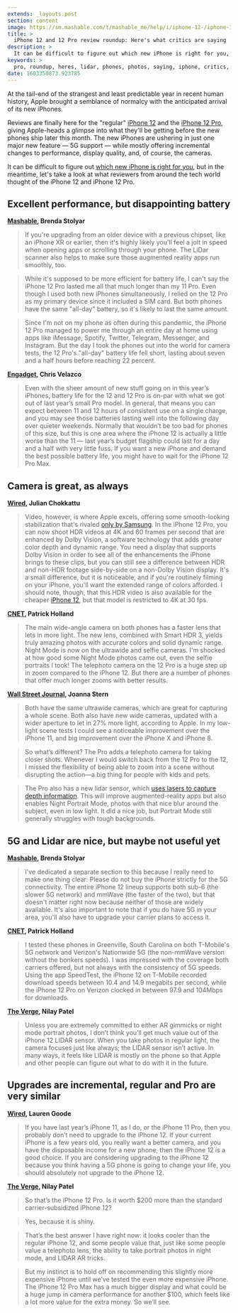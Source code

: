 ```yaml
--- 
extends: _layouts.post 
section: content 
image: https://sm.mashable.com/t/mashable_me/help/i/iphone-12-/iphone-12-and-12-pro-review-roundup-heres-what-critics-are-s_p6w9.1200.jpg 
title: > 
  iPhone 12 and 12 Pro review roundup: Here's what critics are saying 
description: > 
  It can be difficult to figure out which new iPhone is right for you, but in the meantime, let's take a look at what reviewers from around the tech world thought of the iPhone 12 and iPhone 12 Pro.While it's supposed to be more efficient for battery life, I can't say the iPhone 12 Pro lasted me all that much longer than my 11 Pro.If you want a new iPhone and demand the best possible battery life, you might have to wait for the iPhone 12 Pro Max.Using the app SpeedTest, the iPhone 12 on T-Mobile recorded download speeds between 10.4 and 14.9 megabits per second, while the iPhone 12 Pro on Verizon clocked in between 97.9 and 104Mbps for downloads.Upgrades are incremental, regular and Pro are very similarWired, Lauren GoodeIf you have last year’s iPhone 11, as I do, or the iPhone 11 Pro, then you probably don’t need to upgrade to the iPhone 12. 
keywords: > 
  pro, roundup, heres, lidar, phones, photos, saying, iphone, critics, 5g, 12, mode, 11, camera, review 
date: 1603350873.923785 
--- 
```

<div><p></p><p class="vplayer"></p><p>At the tail-end of the strangest and least predictable year in recent human history, Apple brought a semblance of normalcy with the anticipated arrival of its new iPhones.&#160;</p>
<p>Reviews are finally here for the "regular" <a href="https://me.mashable.com/tech/11802/apple-unveils-iphone-12-and-iphone-12-mini-with-5g-support">iPhone 12</a> and the <a href="https://me.mashable.com/tech/11800/apple-reveals-the-iphone-12-pro-and-iphone-12-pro-max">iPhone 12 Pro</a>, giving Apple-heads a glimpse into what they'll be getting before the new phones ship later this month. The new iPhones are ushering in just one major new feature &#8212; 5G support &#8212; while mostly offering incremental changes to performance, display quality, and, of course, the cameras.</p>
<p>It can be difficult to figure out <a href="https://me.mashable.com/tech/11818/which-iphone-12-should-you-buy">which new iPhone is right for you</a>, but in the meantime, let's take a look at what reviewers from around the tech world thought of the iPhone 12 and iPhone 12 Pro.</p>
<h2>Excellent performance, but disappointing battery</h2>
<p><a href="https://mashable.com/review/iphone-12-and-iphone-12-pro-review/"><strong>Mashable</strong></a><strong>, Brenda Stolyar</strong></p>
<blockquote><p>If you're upgrading from an older device with a previous chipset, like an iPhone XR or earlier, then it's highly likely you'll feel a jolt in speed when opening apps or scrolling through your phone. The LiDar scanner also helps to make sure those augmented reality apps run smoothly, too.</p></blockquote>
<blockquote><p>While it's supposed to be more efficient for battery life, I can't say the iPhone 12 Pro lasted me all that much longer than my 11 Pro. Even though I used both new iPhones simultaneously, I relied on the 12 Pro as my primary device since it included a SIM card. But both phones have the same "all-day" battery, so it's likely to last the same amount.</p></blockquote>
<blockquote><p>Since I'm not on my phone as often during this pandemic, the iPhone 12 Pro managed to power me through an entire day at home using apps like iMessage, Spotify, Twitter, Telegram, Messenger, and Instagram. But the day I took the phones out into the world for camera tests, the 12 Pro's "all-day" battery life fell short, lasting about seven and a half hours before reaching 22 percent.</p></blockquote>
<p><a href="https://www.engadget.com/apple-iphone-12-12-pro-review-cameras-5g-performance-price-214630744.html" target="_blank"><strong>Engadget</strong></a><strong>, Chris Velazco</strong></p>
<blockquote><p>Even with the sheer amount of new stuff going on in this year&#8217;s iPhones, battery life for the 12 and 12 Pro is on-par with what we got out of last year&#8217;s small Pro model. In general, that means you can expect between 11 and 12 hours of consistent use on a single charge, and you may see those batteries lasting well into the following day over quieter weekends. Normally that wouldn&#8217;t be too bad for phones of this size, but this is one area where the iPhone 12 is actually a little worse than the 11 &#8212; last year&#8217;s budget flagship could last for a day and a half with very little fuss. If you want a new iPhone and demand the best possible battery life, you might have to wait for the iPhone 12 Pro Max.</p></blockquote>
<h2>Camera is great, as always</h2>
<p><a href="https://www.wired.com/review/apple-iphone-12-pro/" target="_blank"><strong>Wired</strong></a><strong>, Julian Chokkattu</strong></p>
<blockquote><p>Video, however, is where Apple excels, offering some smooth-looking stabilization that's rivaled <a href="https://www.wired.com/review/samsung-galaxy-note-20-ultra/" target="_blank">only by Samsung</a>. In the iPhone 12 Pro, you can now shoot HDR videos at 4K and 60 frames per second that are enhanced by Dolby Vision, a software technology that adds greater color depth and dynamic range. You need a display that supports Dolby Vision in order to see all of the enhancements the iPhone brings to these clips, but you can still see a difference between HDR and non-HDR footage side-by-side on a non-Dolby Vision display. It's a small difference, but it is noticeable, and if you're routinely filming on your iPhone, you'll want the extended range of colors afforded. I should note, though, that this HDR video is also available for the cheaper <a href="https://www.wired.com/review/apple-iphone-12" target="_blank">iPhone 12</a>, but that model is restricted to 4K at 30 fps.</p></blockquote>
<p><a href="https://www.cnet.com/news/apple-iphone-12-review-5g-one-of-cnet-highest-rated-smartphones-of-all-time/" target="_blank"><strong>CNET</strong></a><strong>, Patrick Holland</strong></p>
<blockquote><p>The main wide-angle camera on both phones has a faster lens that lets in more light. The new lens, combined with Smart HDR 3, yields truly amazing photos with accurate colors and solid dynamic range. Night Mode is now on the ultrawide and selfie cameras. I'm shocked at how good some Night Mode photos came out, even the selfie portraits I took! The telephoto camera on the 12 Pro is a huge step up in zoom compared to the iPhone 12. But there are a number of phones that offer much longer zooms with better results.</p></blockquote>
<p><a href="https://www.wsj.com/articles/iphone-12-and-iphone-12-pro-review-the-best-iphonesbut-not-for-the-5g-11603198919" target="_blank"><strong>Wall Street Journal</strong></a><strong>, Joanna Stern</strong></p>
<blockquote><p>Both have the same ultrawide cameras, which are great for capturing a whole scene. Both also have new wide cameras, updated with a wider aperture to let in 27% more light, according to Apple. In my low-light scene tests I could see a noticeable improvement over the iPhone 11, and big improvement over the iPhone X and iPhone 8.</p></blockquote>
<blockquote><p>So what&#8217;s different? The Pro adds a telephoto camera for taking closer shots. Whenever I would switch back from the 12 Pro to the 12, I missed the flexibility of being able to zoom into a scene without disrupting the action&#8212;a big thing for people with kids and pets.</p></blockquote>
<blockquote><p>The Pro also has a new lidar sensor, which <a href="https://en.wikipedia.org/wiki/Lidar" target="_blank">uses lasers to capture depth information</a>. This will improve augmented-reality apps but also enables Night Portrait Mode, photos with that nice blur around the subject, even in low light. It did a nice job, but Portrait Mode still generally struggles with tough backgrounds.</p></blockquote>
<h2>5G and Lidar are nice, but maybe not useful yet</h2>
<p><a href="https://mashable.com/review/iphone-12-and-iphone-12-pro-review/"><strong>Mashable</strong></a><strong>, Brenda Stolyar</strong></p>
<blockquote><p>I've dedicated a separate section to this because I really need to make one thing clear: Please do not buy the iPhone strictly for the 5G connectivity. The entire iPhone 12 lineup supports both sub-6 (the slower 5G network) and mmWave (the faster of the two), but that doesn't matter right now because neither of those are widely available. It's also important to note that if you do have 5G in your area, you'll also have to upgrade your carrier plans to access it.</p></blockquote>
<p><a href="https://www.cnet.com/news/apple-iphone-12-review-5g-one-of-cnet-highest-rated-smartphones-of-all-time/" target="_blank"><strong>CNET</strong></a><strong>, Patrick Holland</strong></p>
<blockquote><p>I tested these phones in Greenville, South Carolina on both T-Mobile's 5G network and Verizon's Nationwide 5G (the non-mmWave version without the bonkers speeds). I was impressed with the coverage both carriers offered, but not always with the consistency of 5G speeds. Using the app SpeedTest, the iPhone 12 on T-Mobile recorded download speeds between 10.4 and 14.9 megabits per second, while the iPhone 12 Pro on Verizon clocked in between 97.9 and 104Mbps for downloads.</p></blockquote>
<p><a href="https://www.theverge.com/21524288/apple-iphone-12-pro-review" target="_blank"><strong>The Verge</strong></a><strong>, Nilay Patel</strong></p>
<blockquote><p>Unless you are extremely committed to either AR gimmicks or night mode portrait photos, I don&#8217;t think you&#8217;ll get much value out of the iPhone 12 LIDAR sensor. When you take photos in regular light, the camera focuses just like always; the LIDAR sensor isn&#8217;t active. In many ways, it feels like LIDAR is mostly on the phone so that Apple and other people can figure out what to do with it in the future.</p></blockquote>
<h2>Upgrades are incremental, regular and Pro are very similar</h2>
<p><a href="https://www.wired.com/review/apple-iphone-12/" target="_blank"><strong>Wired</strong></a><strong>, Lauren Goode</strong></p>
<blockquote><p>If you have last year&#8217;s iPhone 11, as I do, or the iPhone 11 Pro, then you probably don&#8217;t need to upgrade to the iPhone 12. If your current iPhone is a few years old, you really want a better camera, and you have the disposable income for a new phone, then the iPhone 12 is a good choice. If you are considering upgrading to the iPhone 12 because you think having a 5G phone is going to change your life, you should absolutely not upgrade to the iPhone 12.</p></blockquote>
<p><a href="https://www.theverge.com/21524288/apple-iphone-12-pro-review" target="_blank"><strong>The Verge</strong></a><strong>, Nilay Patel</strong></p>
<blockquote><p>So that&#8217;s the iPhone 12 Pro. Is it worth $200 more than the standard carrier-subsidized iPhone 12?</p></blockquote>
<blockquote><p>Yes, because it is shiny.</p></blockquote>
<blockquote><p>That&#8217;s the best answer I have right now: it looks cooler than the regular iPhone 12, and some people value that, just like some people value a telephoto lens, the ability to take portrait photos in night mode, and LIDAR AR tricks.</p></blockquote>
<blockquote><p>But my instinct is to hold off on recommending this slightly more expensive iPhone until we&#8217;ve tested the even more expensive iPhone. The iPhone 12 Pro Max has a much bigger display and what could be a huge jump in camera performance for another $100, which feels like a lot more value for the extra money. So we&#8217;ll see.</p></blockquote>
  
  </div>